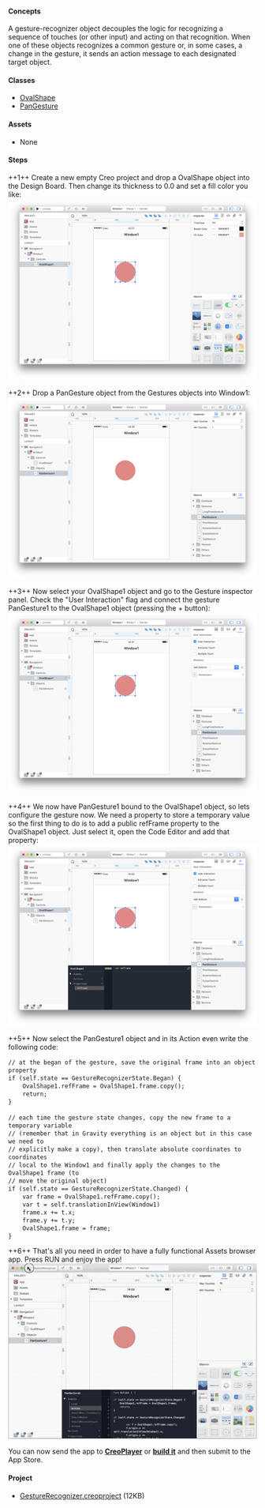 #### Concepts
A gesture-recognizer object decouples the logic for recognizing a sequence of touches (or other input) and acting on that recognition. When one of these objects recognizes a common gesture or, in some cases, a change in the gesture, it sends an action message to each designated target object.

#### Classes
* [OvalShape](../classes/OvalShape.md)
* [PanGesture](../classes/PanGesture.md)

#### Assets
* None

#### Steps
++1++ Create a new empty Creo project and drop a OvalShape object into the Design Board. Then change its thickness to 0.0 and set a fill color you like:
![GestureRecognizer](../images/tutorials/gesture-recognizer-2.png)

++2++ Drop a PanGesture object from the Gestures objects into Window1:
![GestureRecognizer](../images/tutorials/gesture-recognizer-3.png)

++3++ Now select your OvalShape1 object and go to the Gesture inspector panel. Check the "User Interaction" flag and connect the gesture PanGesture1 to the OvalShape1 object (pressing the + button):
![GestureRecognizer](../images/tutorials/gesture-recognizer-4.png)

++4++ We now have PanGesture1 bound to the OvalShape1 object, so lets configure the gesture now. We need a property to store a temporary value so the first thing to do is to add a public refFrame property to the OvalShape1 object. Just select it, open the Code Editor and add that property:
![GestureRecognizer](../images/tutorials/gesture-recognizer-5.png)

++5++ Now select the PanGesture1 object and in its Action even write the following code:

```
// at the began of the gesture, save the original frame into an object property
if (self.state == GestureRecognizerState.Began) {
	OvalShape1.refFrame = OvalShape1.frame.copy();
	return;
}

// each time the gesture state changes, copy the new frame to a temporary variable
// (remember that in Gravity everything is an object but in this case we need to
// explicitly make a copy), then translate absolute coordinates to coordinates
// local to the Window1 and finally apply the changes to the OvalShape1 frame (to
// move the original object)
if (self.state == GestureRecognizerState.Changed) {
	var frame = OvalShape1.refFrame.copy();
	var t = self.translationInView(Window1)
	frame.x += t.x;
	frame.y += t.y;
	OvalShape1.frame = frame;
}
```

++6++ That's all you need in order to have a fully functional Assets browser app. Press RUN and enjoy the app!
![GestureRecognizer](../images/tutorials/gesture.gif)


You can now send the app to **[CreoPlayer](../creo/creoplayer.md)** or **[build it](../creo/build-your-app.md)** and then submit to the App Store.

#### Project
* [GestureRecognizer.creoproject](../assets/gesture.zip) (12KB)
